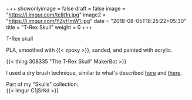 +++
showonlyimage = false
draft = false
image = "https://i.imgur.com/teIjt1n.jpg"
image2 = "https://i.imgur.com/YZyHmW1.jpg"
date = "2018-08-05T18:25:22+05:30"
title = "T-Rex Skull"
weight = 0
+++

T-Rex skull
<!--more-->

PLA, smoothed with {{< zpoxy >}}, sanded, and painted with acrylic.

{{< thing 308335 "The T-Rex Skull" MakerBot >}}

I used a dry brush technique, similar to what's described <a href="https://www.youtube.com/watch?v=bG6aOyr7JUE">here</a> and <a href="https://www.youtube.com/watch?v=C9QmhHYrALk">there</a>.

Part of my "Skulls" collection: <br>
{{< imgur C1jSrKd >}}